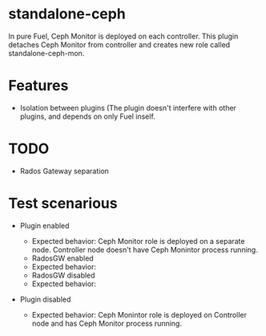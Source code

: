 standalone-ceph
============

In pure Fuel, Ceph Monitor is deployed on each controller.
This plugin detaches Ceph Monitor from controller and creates new role called standalone-ceph-mon.

# Features

  * Isolation between plugins (The plugin doesn't interfere with other plugins, and depends on only Fuel inself.

# TODO

  * Rados Gateway separation

# Test scenarious
  
  * Plugin enabled
    - Expected behavior: Ceph Monitor role is deployed on a separate node. Controller node doesn't have Ceph Monintor process running.
    * RadosGW enabled
     - Expected behavior:
    * RadosGW disabled
     - Expected behavior:

  * Plugin disabled
    - Expected behavior: Ceph Monintor role is deployed on Controller node and has Ceph Monitor process running.
